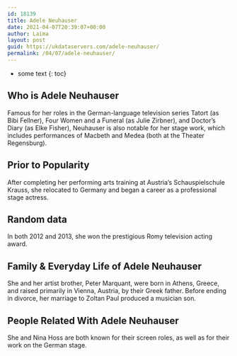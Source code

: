 ```yaml
---
id: 18139
title: Adele Neuhauser
date: 2021-04-07T20:39:07+00:00
author: Laima
layout: post
guid: https://ukdataservers.com/adele-neuhauser/
permalink: /04/07/adele-neuhauser/
---
```


* some text
{: toc}


## Who is Adele Neuhauser
                  
                  
                  
Famous for her roles in the German-language television series Tatort (as Bibi Fellner), Four Women and a Funeral (as Julie Zirbner), and Doctor&#8217;s Diary (as Elke Fisher), Neuhauser is also notable for her stage work, which includes performances of Macbeth and Medea (both at the Theater Regensburg).
                  
              
            
              
            
                
                
                
## Prior to Popularity
                  
                  
                  
After completing her performing arts training at Austria&#8217;s Schauspielschule Krauss, she relocated to Germany and began a career as a professional stage actress.
                  
              
            
              
            
                
                
                
## Random data
                  
                  
                  
In both 2012 and 2013, she won the prestigious Romy television acting award.
                  
              
            
              
            
                
                
                
## Family & Everyday Life of Adele Neuhauser
                  
                  
                  
She and her artist brother, Peter Marquant, were born in Athens, Greece, and raised primarily in Vienna, Austria, by their Greek father. Before ending in divorce, her marriage to Zoltan Paul produced a musician son.
                  
              
            
              
            
                
                
                
## People Related With Adele Neuhauser
                  
                  
                  
She and Nina Hoss are both known for their screen roles, as well as for their work on the German stage.
                  
              
            
              
            
                
              
            
              
              
            
            
              
            
          
          
          